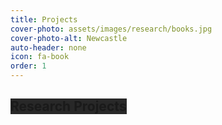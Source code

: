 ```yaml
---
title: Projects
cover-photo: assets/images/research/books.jpg
cover-photo-alt: Newcastle
auto-header: none
icon: fa-book
order: 1
---
```



## <span style="background-color:#282828;">**Research Projects**</span>
